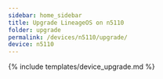 ```yaml
---
sidebar: home_sidebar
title: Upgrade LineageOS on n5110
folder: upgrade
permalink: /devices/n5110/upgrade/
device: n5110
---
```

{% include templates/device_upgrade.md %}
